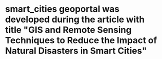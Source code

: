 # smart_cities geoportal was developed during the article with title "GIS and Remote Sensing Techniques to Reduce the Impact of Natural Disasters in Smart Cities"
